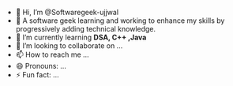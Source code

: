- 👋 Hi, I’m @Softwaregeek-ujjwal
- 👀 A software geek learning and working to enhance my skills by 
      progressively adding technical knowledge.
- 🌱 I’m currently learning **DSA, C++ ,Java**
- 💞️ I’m looking to collaborate on ...
- 📫 How to reach me ...
- 😄 Pronouns: ...
- ⚡ Fun fact: ...

<!---
Softwaregeek-ujjwal/Softwaregeek-ujjwal is a ✨ special ✨ repository because its `README.md` (this file) appears on your GitHub profile.
You can click the Preview link to take a look at your changes.
--->
